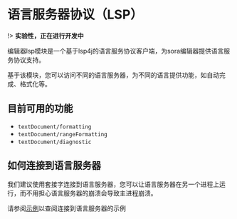 # 语言服务器协议（LSP）

!> **实验性，正在进行开发中**

编辑器lsp模块是一个基于lsp4j的语言服务协议客户端，为sora编辑器提供语言服务协议支持。

基于该模块，您可以访问不同的语言服务器，为不同的语言提供功能，如自动完成、格式化等。

## 目前可用的功能
- `textDocument/formatting`
- `textDocument/rangeFormatting`
- `textDocument/diagnostic`

## 如何连接到语言服务器

我们建议使用套接字连接到语言服务器，您可以让语言服务器在另一个进程上运行，而不用担心语言服务器的崩溃会导致主进程崩溃。

请参阅[示例](https://github.com/Rosemoe/sora-editor/blob/main/app/src/main/java/io/github/rosemoe/sora/app/LspTestActivity.kt#L135)以查阅连接到语言服务器的示例